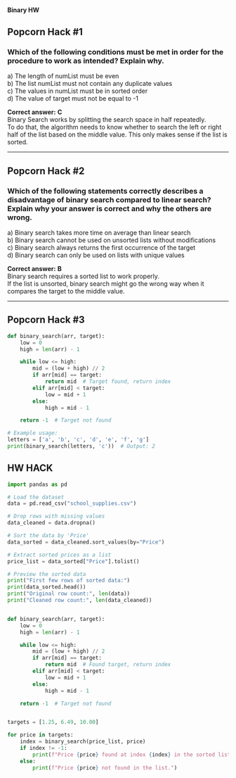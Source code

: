 #### Binary HW

## Popcorn Hack #1

### Which of the following conditions must be met in order for the procedure to work as intended? Explain why.

a) The length of numList must be even  
b) The list numList must not contain any duplicate values  
c) The values in numList must be in sorted order  
d) The value of target must not be equal to -1

**Correct answer:** **C**  
Binary Search works by splitting the search space in half repeatedly.  
To do that, the algorithm needs to know whether to search the left or right half of the list based on the middle value. This only makes sense if the list is sorted.

---

## Popcorn Hack #2

### Which of the following statements correctly describes a disadvantage of binary search compared to linear search? Explain why your answer is correct and why the others are wrong.

a) Binary search takes more time on average than linear search  
b) Binary search cannot be used on unsorted lists without modifications  
c) Binary search always returns the first occurrence of the target  
d) Binary search can only be used on lists with unique values

**Correct answer:** **B**  
Binary search requires a sorted list to work properly.  
If the list is unsorted, binary search might go the wrong way when it compares the target to the middle value.

---

## Popcorn Hack #3

```python
def binary_search(arr, target):
    low = 0
    high = len(arr) - 1

    while low <= high:
        mid = (low + high) // 2
        if arr[mid] == target:
            return mid  # Target found, return index
        elif arr[mid] < target:
            low = mid + 1
        else:
            high = mid - 1

    return -1  # Target not found

# Example usage:
letters = ['a', 'b', 'c', 'd', 'e', 'f', 'g']
print(binary_search(letters, 'c'))  # Output: 2
```

## HW HACK



```python
import pandas as pd

# Load the dataset
data = pd.read_csv("school_supplies.csv")

# Drop rows with missing values
data_cleaned = data.dropna()

# Sort the data by 'Price'
data_sorted = data_cleaned.sort_values(by="Price")

# Extract sorted prices as a list
price_list = data_sorted["Price"].tolist()

# Preview the sorted data
print("First few rows of sorted data:")
print(data_sorted.head())
print("Original row count:", len(data))
print("Cleaned row count:", len(data_cleaned))


def binary_search(arr, target):
    low = 0
    high = len(arr) - 1

    while low <= high:
        mid = (low + high) // 2
        if arr[mid] == target:
            return mid  # Found target, return index
        elif arr[mid] < target:
            low = mid + 1
        else:
            high = mid - 1

    return -1  # Target not found


targets = [1.25, 6.49, 10.00]

for price in targets:
    index = binary_search(price_list, price)
    if index != -1:
        print(f"Price {price} found at index {index} in the sorted list.")
    else:
        print(f"Price {price} not found in the list.")
```